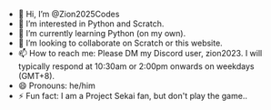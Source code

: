 - 👋 Hi, I’m @Zion2025Codes
- 👀 I’m interested in Python and Scratch.
- 🌱 I’m currently learning Python (on my own).
- 💞️ I’m looking to collaborate on Scratch or this website.
- 📫 How to reach me: Please DM my Discord user, zion2023. I will typically respond at 10:30am or 2:00pm onwards on weekdays (GMT+8).
- 😄 Pronouns: he/him
- ⚡ Fun fact: I am a Project Sekai fan, but don't play the game..
